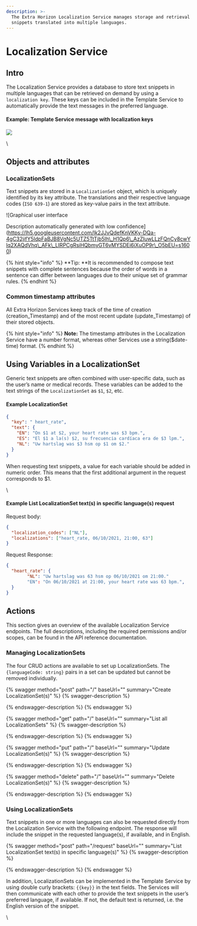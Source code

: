 ```yaml
---
description: >-
  The Extra Horizon Localization Service manages storage and retrieval of text
  snippets translated into multiple languages.
---
```


# Localization Service

## Intro

The Localization Service provides a database to store text snippets in multiple languages that can be retrieved on demand by using a `localization key`. These keys can be included in the Template Service to automatically provide the text messages in the preferred language.

#### Example: Template Service message with localization keys&#x20;

![](https://lh4.googleusercontent.com/0MWrt1Xuj7PkzYIt\_Mj2z9fYLH0MErNmL6aNvXNw6kzHEaO6bNnw\_o8SCNVR7meIv2m\_tnoywnkdPxu4a0xwEqdga1h0-D8z50MLF2iBLEtmrBpraj3F2Jy\_5jHEgrjvo1tNulM=s1600)

\


## Objects and attributes

### LocalizationSets

Text snippets are stored in a `LocalizationSet` object, which is uniquely identified by its key attribute. The translations and their respective language codes (`ISO 639-1`) are stored as key-value pairs in the text attribute.&#x20;

![Graphical user interface

Description automatically generated with low confidence](https://lh5.googleusercontent.com/lk2JJvQdefKnVKKy-DQa-4gC32jifY5IdpFaBJB8VgNc5UTZ5TtTjb5Ih\_H1Qp6\_AzZIuwLLzFQnCy8cwYlq2XAQdVhq\_AFk\_LIRPCgRsiHQbmyGT6vMYSDEi6iXuOP9r\_O5bEU=s1600)

{% hint style="info" %}
**Tip: **It is recommended to compose text snippets with complete sentences because the order of words in a sentence can differ between languages due to their unique set of grammar rules.&#x20;
{% endhint %}



### Common timestamp attributes

All Extra Horizon Services keep track of the time of creation (creation\_Timestamp) and of the most recent update (update\_Timestamp) of their stored objects.

{% hint style="info" %}
**Note:** The timestamp attributes in the Localization Service have a number format, whereas other Services use a string($date-time) format.
{% endhint %}



## Using Variables in a LocalizationSet

Generic text snippets are often combined with user-specific data, such as the user’s name or medical records. These variables can be added to the text strings of the `LocalizationSet` as `$1`, `$2`, etc.&#x20;



#### Example LocalizationSet

```json
{
  "key": " heart_rate",
  "text": {
    "EN": "On $1 at $2, your heart rate was $3 bpm.",
    "ES": "El $1 a la(s) $2, su frecuencia cardíaca era de $3 lpm.",
    "NL": "Uw hartslag was $3 hsm op $1 om $2."
  }
}
```



When requesting text snippets, a value for each variable should be added in numeric order. This means that the first additional argument in the request corresponds to $1.&#x20;

\


#### Example List LocalizationSet text(s) in specific language(s) request

Request body:

```json
{
  "localization_codes": ["NL"],
  "localizations": ["heart_rate, 06/10/2021, 21:00, 63"]
}
```

Request Response:

```json
{
  "heart_rate": {
        "NL": "Uw hartslag was 63 hsm op 06/10/2021 om 21:00."
        "EN": "On 06/10/2021 at 21:00, your heart rate was 63 bpm.",
  }
}
```

## Actions

This section gives an overview of the available Localization Service endpoints. The full descriptions, including the required permissions and/or scopes, can be found in the API reference documentation.

### Managing LocalizationSets

The four CRUD actions are available to set up LocalizationSets. The `{languageCode: string}` pairs in a set can be updated but cannot be removed individually.&#x20;

{% swagger method="post" path="/" baseUrl="" summary="Create LocalizationSet(s)" %}
{% swagger-description %}

{% endswagger-description %}
{% endswagger %}

{% swagger method="get" path="/" baseUrl="" summary="List all LocalizationSets" %}
{% swagger-description %}

{% endswagger-description %}
{% endswagger %}

{% swagger method="put" path="/" baseUrl="" summary="Update LocalizationSet(s)" %}
{% swagger-description %}

{% endswagger-description %}
{% endswagger %}

{% swagger method="delete" path="/" baseUrl="" summary="Delete LocalizationSet(s)" %}
{% swagger-description %}

{% endswagger-description %}
{% endswagger %}



### Using LocalizationSets

Text snippets in one or more languages can also be requested directly from the Localization Service with the following endpoint. The response will include the snippet in the requested language(s), if available, and in English.&#x20;

{% swagger method="post" path="/request" baseUrl="" summary="List LocalizationSet text(s) in specific language(s)" %}
{% swagger-description %}

{% endswagger-description %}
{% endswagger %}



In addition, LocalizationSets can be implemented in the Template Service by using double curly brackets: `{{key}}` in the text fields. The Services will then communicate with each other to provide the text snippets in the user’s preferred language, if available. If not, the default text is returned, i.e. the English version of the snippet.&#x20;



\
